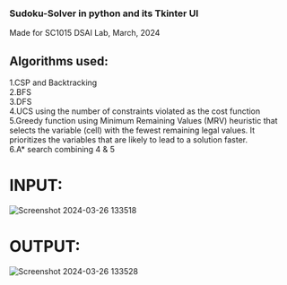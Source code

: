 ### Sudoku-Solver in python and its Tkinter UI

Made for SC1015 DSAI Lab, March, 2024

## Algorithms used:<br />

1.CSP and Backtracking <br />
2.BFS <br />
3.DFS <br />
4.UCS using the number of constraints violated as the cost function <br />
5.Greedy function using Minimum Remaining Values (MRV) heuristic that selects the variable (cell) with the fewest remaining legal values. It prioritizes the variables that are likely to lead to a solution faster. <br />
6.A* search combining 4 & 5 <br />

# INPUT:

![Screenshot 2024-03-26 133518](https://github.com/Samsriddhi/Sudoku-Solver-python-BFS-and-Backtracking-/assets/154321347/f35b66d3-04c4-4329-97aa-a12bb88c8a93)

# OUTPUT:

![Screenshot 2024-03-26 133528](https://github.com/Samsriddhi/Sudoku-Solver-python-BFS-and-Backtracking-/assets/154321347/b320f324-55f5-4263-b4e5-611cea251cbc)

